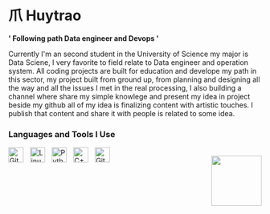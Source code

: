 # 爪 Huytrao

**' Following path Data engineer and Devops '**

Currently I'm an second  student in the University of Science my major is Data Sciene, I very favorite to field relate to Data engineer and operation system. All coding projects are built for education and  develope my path in this sector, my project built from ground up, from planning and designing all the way and all the issues I met in the real processing, I also building a channel where share my simple knowlege and present my idea in project beside my github all of my idea is finalizing content with artistic touches. I publish that content and share it with people is related to some idea.

<p

---

### Languages and Tools I Use

<img align="left" alt="Git" width="30px" style="padding-right:10px;" src="https://cdn.jsdelivr.net/gh/devicons/devicon/icons/git/git-original.svg" />
<img align="left" alt="Linux" width="30px" style="padding-right:10px;" src="https://cdn.jsdelivr.net/gh/devicons/devicon/icons/linux/linux-original.svg" />
<img align="left" alt="Python" width="30px" style="padding-right:10px;" src="https://cdn.jsdelivr.net/gh/devicons/devicon/icons/python/python-plain.svg" />
<img align="left" alt="C++" width="30px" style="padding-right:10px;" src="https://cdn.jsdelivr.net/gh/devicons/devicon/icons/cplusplus/cplusplus-line.svg" />
<img align="left" alt="GitHub" width="30px" style="padding-right:10px;" src="https://cdn.jsdelivr.net/gh/devicons/devicon/icons/github/github-original.svg" />
<br />
<div id="header" align="right">
  <img src="https://github.com/huytrao/huytrao/assets/121539558/e45f2082-ea9b-4fbe-8085-0bd687af394c.git" width="100"/>
</div>
